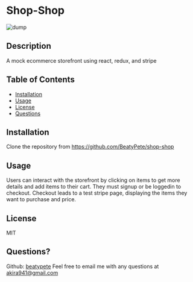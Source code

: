 
# Shop-Shop
![dump](https://img.shields.io/badge/License-MIT-green)

## Description 

A mock ecommerce storefront using react, redux, and stripe

## Table of Contents


* [Installation](#installation)
* [Usage](#usage)
* [License](#license)
* [Questions](#questions)


## Installation

Clone the repository from https://github.com/BeatyPete/shop-shop

## Usage 

Users can interact with the storefront by clicking on items to get more details and add items to their cart. They must signup or be loggedin to checkout. Checkout leads to a test stripe page, displaying the items they want to purchase and price.

## License

MIT

## Questions?
Github: [beatypete](https://github.com/beatypete)
Feel free to email me with any questions at akira941@gmail.com
